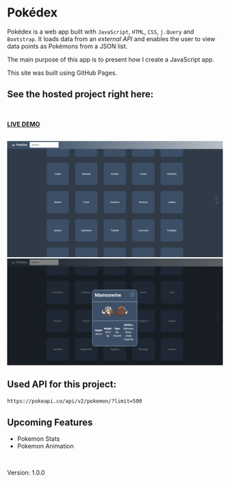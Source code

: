# Pokédex

Pokédex is a web app built with `JavaScript`, `HTML`, `CSS`, `j.Query` and `Bootstrap`.
It loads data from an *external API* and enables the user to view data points as Pokémons from a JSON list.

The main purpose of this app is to present how I create a JavaScript app.<br>

This site was built using GitHub Pages.

## See the hosted project right here:
<br>

<strong>[LIVE DEMO](https://koola123.github.io/pokedex/)</strong>

<br>

<img src="img/pokedex2.png" width="800px"/>
<img src="img/pokedex.png" width="800px"/>


## Used API for this project:
```html
https://pokeapi.co/api/v2/pokemon/?limit=500
```

## Upcoming Features
* Pokemon Stats
* Pokemon Animation

<br>

Version: 1.0.0

